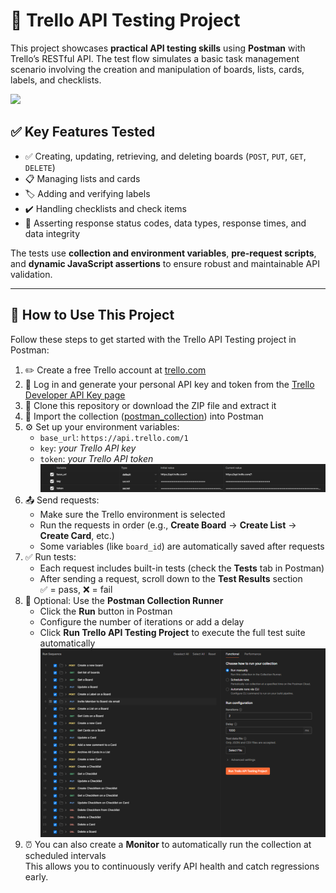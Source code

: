 # 📌 Trello API Testing Project

This project showcases **practical API testing skills** using **Postman** with Trello’s RESTful API. The test flow simulates a basic task management scenario involving the creation and manipulation of boards, lists, cards, labels, and checklists.

![](assets/Postman_runner.gif)

## ✅ Key Features Tested

- ✅ Creating, updating, retrieving, and deleting boards (`POST`, `PUT`, `GET`, `DELETE`)
- 📋 Managing lists and cards
- 🏷️ Adding and verifying labels
- ✔️ Handling checklists and check items
- 🧪 Asserting response status codes, data types, response times, and data integrity

The tests use **collection and environment variables**, **pre-request scripts**, and **dynamic JavaScript assertions** to ensure robust and maintainable API validation.

---

## 🚀 How to Use This Project

Follow these steps to get started with the Trello API Testing project in Postman:

1. ✏️ Create a free Trello account at [trello.com](https://trello.com)
2. 🔑 Log in and generate your personal API key and token from the [Trello Developer API Key page](https://trello.com/app-key)
3. 📂 Clone this repository or download the ZIP file and extract it
4. 🔄 Import the collection ([postman_collection](./Trello%20API%20Testing%20%20Project.postman_collection.json)) into Postman
5. ⚙️ Set up your environment variables:
   - `base_url`: `https://api.trello.com/1`
   - `key`: _your Trello API key_
   - `token`: _your Trello API token_
   ![image](assets/setup.png)
6. 📤 Send requests:
   - Make sure the Trello environment is selected
   - Run the requests in order (e.g., **Create Board** → **Create List** → **Create Card**, etc.)
   - Some variables (like `board_id`) are automatically saved after requests
7. ✅ Run tests:
   - Each request includes built-in tests (check the **Tests** tab in Postman)
   - After sending a request, scroll down to the **Test Results** section  
     ✅ = pass, ❌ = fail
8. 🧪 Optional: Use the **Postman Collection Runner**
   - Click the **Run** button in Postman
   - Configure the number of iterations or add a delay
   - Click **Run Trello API Testing Project** to execute the full test suite automatically
    ![image](assets/runner.png)
9. ⏰ You can also create a **Monitor** to automatically run the collection at scheduled intervals  
   This allows you to continuously verify API health and catch regressions early.
